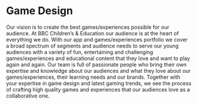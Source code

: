 # Game Design

Our vision is to create the best games/experiences possible for our audience. At BBC Children’s & Education our audience is at the heart of everything we do. With our app and games/experiences portfolio we cover a broad spectrum of segments and audience needs to serve our young audiences with a variety of fun, entertaining and challenging games/experiences and educational content that they love and want to play again and again. Our team is full of passionate people who bring their own expertise and knowledge about our audiences and what they love about our games/experiences, their learning needs and our brands. Together with your expertise in game design and latest gaming trends, we see the process of crafting high quality games and experiences that our audiences love as a collaborative one.
